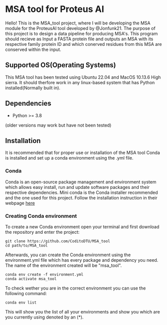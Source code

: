 # MSA tool for Proteus AI

Hello! This is the MSA_tool project, where I will be developing the MSA module for the
ProteusAI tool developed by @Jonfunk21. The purpose of this project is to design a data pipeline for producing MSA's. This program should recieve as Input a FASTA protein file and outputs an MSA with its respective family protein ID and which conerved residues from this MSA are conserved within the input.

## Supported OS(Operating Systems)
This MSA tool has been tested using Ubuntu 22.04 and MacOS 10.13.6 High sierra. It should therfore work in any linux-based system that has Python installed(Normally built in).

## Dependencies 
* Python >= 3.8

(older versions may work but have not been tested)

## Installation
It is recommended that for proper use or installation of the MSA tool Conda is installed and set up a conda environment using the .yml file.

### Conda 
Conda is an open-source package management and environment system which allows easy install, run and update software packages and their respective dependencies. Mini conda is the Conda installer recommended and the one used for this project. Follow the installation instruction in their webpage [here](https://conda.io/projects/conda/en/latest/user-guide/install/index.html) 


### Creating Conda environment

To create a new Conda environment open your terminal and first download the repository and enter the project:

```
git clone https://github.com/CoditoDTU/MSA_tool
cd path/to/MSA_tool
```

Afterwards, you can create the Conda environment using the environment.yml file which has every package and dependency you need. The name of the environment created will be "msa_tool".

```
conda env create -f environment.yml 
conda activate msa_tool
```
To check wether you are in the correct environment you can use the following command:

```
conda env list
```
This will show you the list of all your environments and show you which are you currently using denoted by an (*).